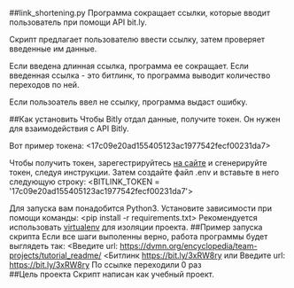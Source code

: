 ##link_shortening.py
Программа сокращает ссылки, которые вводит пользователь при помощи API bit.ly. 

Скрипт предлагает пользователю ввести ссылку, затем проверяет введенные им данные. 

Если введена длинная ссылка, программа ее сокращает. Если введенная ссылка - это битлинк, то программа выводит количество переходов по ней.

Если пользоатель ввел не ссылку, программа выдаст ошибку.

##Как установить
Чтобы Bitly отдал данные, получите токен. Он нужен для взаимодействия с API Bitly.

Вот пример токена: 
    <17c09e20ad155405123ac1977542fecf00231da7>
        
Чтобы получить токен, зарегестрируйтесь [на сайте](https://bitly.com/a/sign_in?rd=/a/oauth_apps) и сгенерируйте токен, следуя инструкции.
Затем создайте файл .env и вставьте в него следующую строку:
    <BITLINK_TOKEN = '17c09e20ad155405123ac1977542fecf00231da7'>


Для запуска вам понадобится Python3. Установите зависимости при помощи команды:
    <pip install -r requirements.txt>
Рекомендуется использовать [virtualenv](https://pypi.org/project/virtualenv/) для изоляции проекта.
##Пример запуска скрипта
Если все шаги выполенны верно, работа программы будет выглядеть так:
    <Введите url: https://dvmn.org/encyclopedia/team-projects/tutorial_readme/
    <Битлинк https://bit.ly/3xRW8ry
или
    Введите url: https://bit.ly/3xRW8ry
    По ссылке переходили 0 раз    
##Цель проекта
Скрипт написан как учебный проект.

